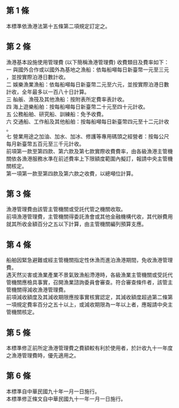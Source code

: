 第 1 條
-------
本標準依漁港法第十五條第二項規定訂定之。

第 2 條
-------
漁港基本設施使用管理費 (以下簡稱漁港管理費) 收費類目及費率如下：  
一  與國外合作或以國外為基地之漁船：依每船噸每日新臺幣一元至三元  
    ，並按實際泊港日數計收。  
二  娛樂漁業漁船：依每船噸每日新臺幣二元至六元，並按實際泊港日數  
    計收，全年最多以一百八十日計算。  
三  舢舨、漁筏及其他漁船：按附表所定費率表計收。  
四  海上遊樂船舶：按每船噸每日新臺幣二十元至四十元計收。  
五  公務船舶、研究船、訓練船：免予收費。  
六  交通船、工作船及其他船舶：按每船噸每日新臺幣四元至十二元計收  
    。  
七  營業用途之加油、加水、加冰、修護等專用碼頭之經營者：按每公尺  
    每月新臺幣五百元至三千元計收。  
前項第一款至第四款、第六款及第七款實際收費費率，由各級漁港主管機  
關依各漁港服務水準在前述費率上下限額度範圍內擬訂，報請中央主管機  
關核定。  
第一項第一款至第四款及第六款之收費，以總噸位計算。

第 3 條
-------
漁港管理費由該管主管機關或受託代管之機關收取。  
前項漁港管理費，主管機關得委託漁會或其他金融機構代收，其代辦費用  
就其所收金額百分之五以下計算，由主管機關編列預算支應。

第 4 條
-------
船舶因緊急避難或經主管機關指定性休漁而進泊漁港期間，免收漁港管理  
費。  
遇天然災害或漁業產業不景氣致漁船滯港時，各級漁業主管機關或受託代  
管機關應檢具事實，召開漁業諮詢委員會審查。符合審查條件者，該管主  
管機關得減收漁港管理費。  
前項減收額度及其減收期限應按事實核實認定，其減收額度超過第二條第  
一項規定費率百分之五十以上，或減收期限為一年以上者，應報請中央主  
管機關核定。

第 5 條
-------
本標準修正前所定漁港管理費之費額較有利於使用者，於計收九十一年度  
之漁港管理費時，優先適用之。

第 6 條
-------
本標準自中華民國九十年一月一日施行。  
本標準修正條文自中華民國九十一年一月一日施行。

